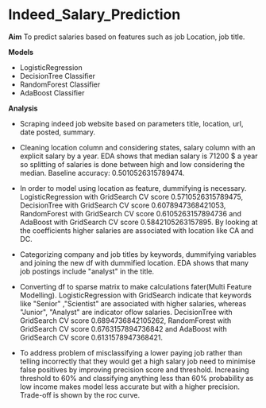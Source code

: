 # Indeed_Salary_Prediction #

**Aim** To predict salaries based on features such as job Location, job title.

**Models**

* LogisticRegression
* DecisionTree Classifier
* RandomForest Classifier
* AdaBoost Classifier

**Analysis**

* Scraping indeed job website based on parameters title, location, url, date posted, summary.

* Cleaning location column and considering states, salary column with an explicit salary by a year. EDA shows that median salary is 71200 $ a year so splitting of salaries is done between high and low considering the median. Baseline accuracy: 0.5010526315789474.  

* In order to model using location as feature, dummifying is necessary. LogisticRegression with GridSearch CV score 0.5710526315789475, DecisionTree with GridSearch CV score 0.6078947368421053, RandomForest with GridSearch CV score 0.6105263157894736 and AdaBoost with GridSearch CV score 0.5842105263157895. By looking at the coefficients higher salaries are associated with location like CA and DC.

* Categorizing company and job titles by keywords, dummifying variables and joining the new df with dummified location. EDA shows that many job postings include "analyst" in the title.

* Converting df to sparse matrix to make calculations fater(Multi Feature Modelling). LogisticRegression with GridSearch indicate that keywords like "Senior" ,"Scientist" are associated with higher salaries, whereas "Junior", "Analyst" are indicator oflow salaries. DecisionTree with GridSearch CV score 0.6894736842105262, RandomForest with GridSearch CV score 0.6763157894736842 and AdaBoost with GridSearch CV score 0.6131578947368421.

* To address problem of misclassifying a lower paying job rather than telling incorrectly that they would get a high salary job need to minimise false positives by improving precision score and threshold. Increasing threshold to 60% and  classifying anything less than 60% probability as low income makes model less accurate but with a higher precision. Trade-off is shown by the roc curve.

